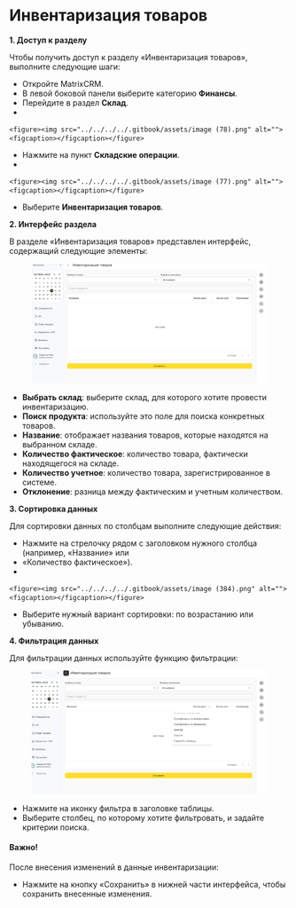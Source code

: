 # Инвентаризация товаров

**1. Доступ к разделу**

Чтобы получить доступ к разделу «Инвентаризация товаров», выполните следующие шаги:

* Откройте MatrixCRM.
* В левой боковой панели выберите категорию **Финансы**.
* Перейдите в раздел **Склад**.
*

    <figure><img src="../../../../.gitbook/assets/image (78).png" alt=""><figcaption></figcaption></figure>
* Нажмите на пункт **Складские операции**.
*

    <figure><img src="../../../../.gitbook/assets/image (77).png" alt=""><figcaption></figcaption></figure>
* Выберите **Инвентаризация товаров**.

**2. Интерфейс раздела**

В разделе «Инвентаризация товаров» представлен интерфейс, содержащий следующие элементы:

<figure><img src="../../../../.gitbook/assets/image (383).png" alt=""><figcaption></figcaption></figure>

* **Выбрать склад**: выберите склад, для которого хотите провести инвентаризацию.
* **Поиск продукта**: используйте это поле для поиска конкретных товаров.
* **Название**: отображает названия товаров, которые находятся на выбранном складе.
* **Количество фактическое**: количество товара, фактически находящегося на складе.
* **Количество учетное**: количество товара, зарегистрированное в системе.
* **Отклонение**: разница между фактическим и учетным количеством.

**3. Сортировка данных**

Для сортировки данных по столбцам выполните следующие действия:

* Нажмите на стрелочку рядом с заголовком нужного столбца (например, «Название» или&#x20;
* «Количество фактическое»).
*

    <figure><img src="../../../../.gitbook/assets/image (384).png" alt=""><figcaption></figcaption></figure>
* Выберите нужный вариант сортировки: по возрастанию или убыванию.

**4. Фильтрация данных**

Для фильтрации данных используйте функцию фильтрации:

<figure><img src="../../../../.gitbook/assets/image (386).png" alt=""><figcaption></figcaption></figure>

* Нажмите на иконку фильтра в заголовке таблицы.
* Выберите столбец, по которому хотите фильтровать, и задайте критерии поиска.

#### Важно!

После внесения изменений в данные инвентаризации:

* Нажмите на кнопку «Сохранить» в нижней части интерфейса, чтобы сохранить внесенные изменения.

